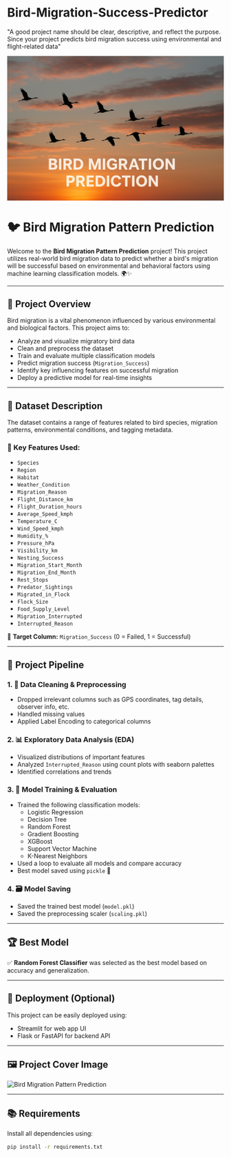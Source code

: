 # Bird-Migration-Success-Predictor
"A good project name should be clear, descriptive, and reflect the purpose. Since your project predicts bird migration success using environmental and flight-related data"

<img src="https://github.com/rpjinu/Bird-Migration-Success-Predictor/blob/main/bird_image.png">

# 🐦 Bird Migration Pattern Prediction

Welcome to the **Bird Migration Pattern Prediction** project! This project utilizes real-world bird migration data to predict whether a bird's migration will be successful based on environmental and behavioral factors using machine learning classification models. 🌍✨

---

## 📌 Project Overview

Bird migration is a vital phenomenon influenced by various environmental and biological factors. This project aims to:

- Analyze and visualize migratory bird data
- Clean and preprocess the dataset
- Train and evaluate multiple classification models
- Predict migration success (`Migration_Success`)
- Identify key influencing features on successful migration
- Deploy a predictive model for real-time insights

---

## 📁 Dataset Description

The dataset contains a range of features related to bird species, migration patterns, environmental conditions, and tagging metadata.

### 🔑 Key Features Used:

- `Species`
- `Region`
- `Habitat`
- `Weather_Condition`
- `Migration_Reason`
- `Flight_Distance_km`
- `Flight_Duration_hours`
- `Average_Speed_kmph`
- `Temperature_C`
- `Wind_Speed_kmph`
- `Humidity_%`
- `Pressure_hPa`
- `Visibility_km`
- `Nesting_Success`
- `Migration_Start_Month`
- `Migration_End_Month`
- `Rest_Stops`
- `Predator_Sightings`
- `Migrated_in_Flock`
- `Flock_Size`
- `Food_Supply_Level`
- `Migration_Interrupted`
- `Interrupted_Reason`

🎯 **Target Column:** `Migration_Success` (0 = Failed, 1 = Successful)

---

## 🔧 Project Pipeline

### 1. 🧼 Data Cleaning & Preprocessing
- Dropped irrelevant columns such as GPS coordinates, tag details, observer info, etc.
- Handled missing values
- Applied Label Encoding to categorical columns

### 2. 📊 Exploratory Data Analysis (EDA)
- Visualized distributions of important features
- Analyzed `Interrupted_Reason` using count plots with seaborn palettes
- Identified correlations and trends

### 3. 🧠 Model Training & Evaluation
- Trained the following classification models:
  - Logistic Regression
  - Decision Tree
  - Random Forest
  - Gradient Boosting
  - XGBoost
  - Support Vector Machine
  - K-Nearest Neighbors
- Used a loop to evaluate all models and compare accuracy
- Best model saved using `pickle` 🥒

### 4. 🗃️ Model Saving
- Saved the trained best model (`model.pkl`)
- Saved the preprocessing scaler (`scaling.pkl`)

---

## 🏆 Best Model

✅ **Random Forest Classifier** was selected as the best model based on accuracy and generalization.

---

## 🚀 Deployment (Optional)

This project can be easily deployed using:
- Streamlit for web app UI
- Flask or FastAPI for backend API

---

## 🖼️ Project Cover Image

![Bird Migration Pattern Prediction](A_digital_image_features_migrating_birds_in_mid-fl.png)

---

## 📚 Requirements

Install all dependencies using:

```bash
pip install -r requirements.txt
